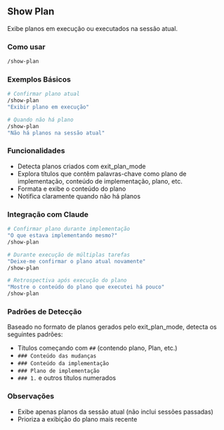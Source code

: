 ## Show Plan

Exibe planos em execução ou executados na sessão atual.

### Como usar

```bash
/show-plan
```

### Exemplos Básicos

```bash
# Confirmar plano atual
/show-plan
"Exibir plano em execução"

# Quando não há plano
/show-plan
"Não há planos na sessão atual"
```

### Funcionalidades

- Detecta planos criados com exit_plan_mode
- Explora títulos que contêm palavras-chave como plano de implementação, conteúdo de implementação, plano, etc.
- Formata e exibe o conteúdo do plano
- Notifica claramente quando não há planos

### Integração com Claude

```bash
# Confirmar plano durante implementação
"O que estava implementando mesmo?"
/show-plan

# Durante execução de múltiplas tarefas
"Deixe-me confirmar o plano atual novamente"
/show-plan

# Retrospectiva após execução do plano
"Mostre o conteúdo do plano que executei há pouco"
/show-plan
```

### Padrões de Detecção

Baseado no formato de planos gerados pelo exit_plan_mode, detecta os seguintes padrões:

- Títulos começando com `##` (contendo plano, Plan, etc.)
- `### Conteúdo das mudanças`
- `### Conteúdo da implementação`
- `### Plano de implementação`
- `### 1.` e outros títulos numerados

### Observações

- Exibe apenas planos da sessão atual (não inclui sessões passadas)
- Prioriza a exibição do plano mais recente
